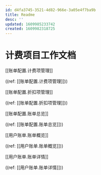 ```yaml
---
id: d4fa3745-3521-4d82-966e-3a05e4f7ba9b
title: Readme
desc: ''
updated: 1609985233742
created: 1609982318725
---
```


# 计费项目工作文档

[[账单配置.计费项管理]]

((ref: [[账单配置.计费项管理]]))

[[账单配置.折扣项管理]]

((ref: [[账单配置.折扣项管理]]))

[[账单配置.账单总览]]

((ref: [[账单配置.账单总览]]))

[[用户账单.账单概览]]

((ref: [[用户账单.账单概览]]))

[[用户账单.账单详情]]

((ref: [[用户账单.账单详情]]))